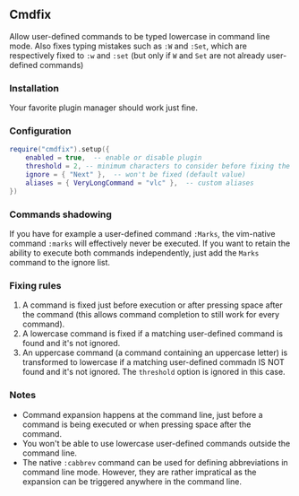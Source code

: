 ## Cmdfix

Allow user-defined commands to be typed lowercase in command line mode. Also fixes typing mistakes such as `:W` and `:Set`, which are respectively fixed to `:w` and `:set` (but only if `W` and `Set` are not already user-defined commands)

### Installation

Your favorite plugin manager should work just fine.

### Configuration

```lua
require("cmdfix").setup({
    enabled = true,  -- enable or disable plugin
    threshold = 2, -- minimum characters to consider before fixing the command
    ignore = { "Next" },  -- won't be fixed (default value)
    aliases = { VeryLongCommand = "vlc" },  -- custom aliases
})
```

### Commands shadowing

If you have for example a user-defined command `:Marks`, the vim-native command `:marks` will effectively never be executed. If you want to retain the ability to execute both commands independently, just add the `Marks` command to the ignore list.

### Fixing rules

1. A command is fixed just before execution or after pressing space after the command (this allows command completion to still work for every command).
2. A lowercase command is fixed if a matching user-defined command is found and it's not ignored.
3. An uppercase command (a command containing an uppercase letter) is transformed to lowercase if a matching user-defined commadn IS NOT found and it's not ignored. The `threshold` option is ignored in this case.

### Notes

- Command expansion happens at the command line, just before a command is being executed or when pressing space after the command.
- You won't be able to use lowercase user-defined commands outside the command line.
- The native `:cabbrev` command can be used for defining abbreviations in command line mode. However, they are rather impratical as the expansion can be triggered anywhere in the command line.
